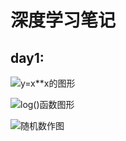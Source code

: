 # **深度学习笔记**
## day1:
![y=x**x的图形](https://i.loli.net/2019/06/28/5d160ed6016ec12274.png) 
 
![log()函数图形](https://i.loli.net/2019/06/28/5d160fded013045312.png) 
 
![随机数作图](https://i.loli.net/2019/06/28/5d16105766f5045128.png)
